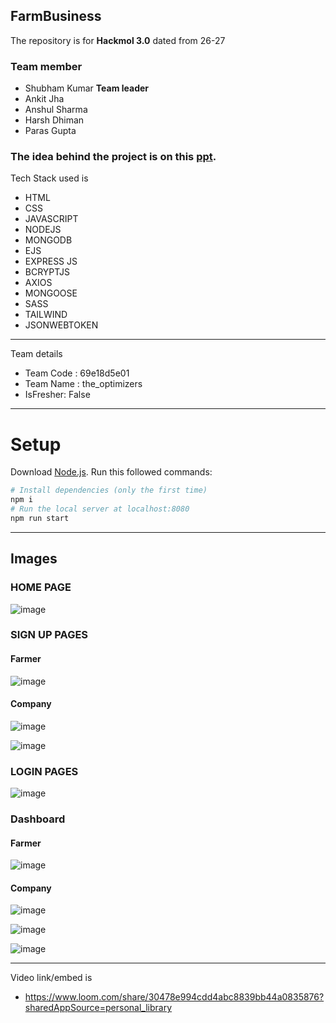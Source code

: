 ## FarmBusiness
The repository is for <strong>Hackmol 3.0</strong> dated from 26-27
 ### Team member
  <ul>
  <li>Shubham Kumar <strong>Team leader</strong></li>
     
  <li>Ankit Jha</li>
       
  <li>Anshul Sharma</li>
  
  <li>Harsh Dhiman</li>
  
   <li>Paras Gupta</li>
  
  </ul>
  
   ###  The idea behind the project is on this   [ppt](https://docs.google.com/presentation/d/1P77r3UcnPb-IerrsOJiK4A_6ZLH1UVL2/edit?usp=sharing&ouid=106774572943632079902&rtpof=true&sd=true).

  
<!--   ###Illustration of of our project -->
Tech Stack used is 
- HTML
- CSS
- JAVASCRIPT
- NODEJS
- MONGODB
- EJS
- EXPRESS JS
- BCRYPTJS
- AXIOS
- MONGOOSE
- SASS
- TAILWIND
- JSONWEBTOKEN

---
 Team details
- Team Code : 69e18d5e01
- Team Name : the_optimizers
- IsFresher: False

---

# Setup
Download [Node.js](https://nodejs.org/en/download/).
Run this followed commands:

``` bash
# Install dependencies (only the first time)
npm i
# Run the local server at localhost:8080
npm run start
```

---
## Images
<h3>HOME PAGE</h3>

![image](https://github.com/shubhamkumar5802/FarmBusiness-1/blob/main/Web%20capture_27-2-2022_231919_localhost.jpeg)


<h3>SIGN UP PAGES</h3>

<h4>Farmer</h4>

![image](https://github.com/shubhamkumar5802/FarmBusiness-1/blob/main/Web%20capture_27-2-2022_232132_localhost.jpeg)

<h4>Company</h4>

![image](https://github.com/shubhamkumar5802/FarmBusiness-1/blob/main/Web%20capture_27-2-2022_232742_localhost.jpeg)


![image](https://github.com/shubhamkumar5802/FarmBusiness-1/blob/main/Web%20capture_27-2-2022_232742_localhost.jpeg)


<h3>LOGIN PAGES</h3>

![image](https://github.com/shubhamkumar5802/FarmBusiness-1/blob/main/Web%20capture_28-2-2022_01847_localhost.jpeg)


<h3>Dashboard</h3>

<h4>Farmer</h4>

![image](https://github.com/shubhamkumar5802/FarmBusiness-1/blob/main/Web%20capture_27-2-2022_23241_localhost.jpeg)

<h4>Company</h4>


![image](https://github.com/shubhamkumar5802/FarmBusiness-1/blob/main/Web%20capture_27-2-2022_232944_localhost.jpeg)

![image](https://github.com/shubhamkumar5802/FarmBusiness-1/blob/main/Web%20capture_27-2-2022_23315_localhost.jpeg)

![image](https://github.com/shubhamkumar5802/FarmBusiness-1/blob/main/Web%20capture_28-2-2022_01551_localhost.jpeg)

---
Video link/embed is 


- https://www.loom.com/share/30478e994cdd4abc8839bb44a0835876?sharedAppSource=personal_library

